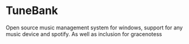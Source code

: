TuneBank
========

Open source music management system for windows, support for any music device and spotify. As well as inclusion for gracenotess
